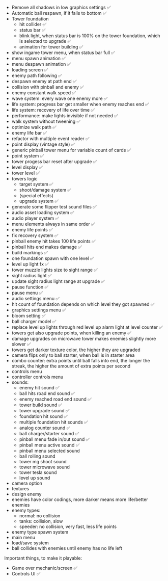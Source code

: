 - Remove all shadows in low graphics settings ✅
- Automatic ball respawn, if it falls to bottom ✅
- Tower foundation
  - hit collider ✅
  - status bar ✅
  - blink light, when status bar is 100% on the tower foundation, which is selected to upgrade ✅
  - animation for tower building ✅
- show ingame tower menu, when status bar full ✅
- menu spawn animation ✅
- menu despawn animation ✅
- loading screen ✅
- enemy path following ✅
- despawn enemy at path end ✅
- collision with pinball and enemy ✅
- enemy constant walk speed ✅
- wave system: every wave one enemy more ✅
- life system: progress bar get smaller when enemy reaches end ✅
- life system: recovery of life over time ✅
- performance: make lights invisible if not needed ✅
- walk system without tweening ✅
- optimize walk path ✅
- enemy life bar ✅
- refactor with multiple event reader ✅
- point display (vintage style) ✅
- generic pinball tower menu for variable count of cards ✅
- point system ✅
- tower progess bar reset after upgrade ✅
- level display ✅
- tower level ✅
- towers logic
  - target system ✅
  - shoot/damage system ✅
  - (special effects)
  - upgrade system ✅
- generate some flipper test sound files ✅
- audio asset loading system ✅
- audio player system ✅
- menu elements always in same order ✅
- enemy life points ✅
- fix recovery system ✅
- pinball enemy hit takes 100 life points ✅
- pinball hits end makes damage ✅
- build markings ✅
- one foundation spawn with one level ✅
- level up light fx ✅
- tower muzzle lights size to sight range ✅
- sight radius light ✅
- update sight radius light range at upgrade ✅
- pause function ✅
- pause menu ✅
- audio settings menu ✅
- hit count of foundation depends on which level they got spawned ✅
- graphics settings menu ✅
- bloom setting ✅
- ball charger model ✅
- replace level up lights through red level up alarm light at level counter ✅
- towers get also upgrade points, when killing an enemy ✅
- damage upgrades on microwave tower makes enemies slightly more slower ✅
- towers get darker texture color, the higher they are upgraded
- camera flips only to ball starter, when ball is in starter area
- combo counter: extra points until ball falls into end, the longer the streak, the higher the amount of extra points per second
- controls menu
- controller controls menu
- sounds:
  - enemy hit sound ✅
  - ball hits road end sound ✅
  - enemy reached road end sound ✅
  - tower build sound ✅
  - tower upgrade sound ✅
  - foundation hit sound ✅
  - multiple foundation hit sounds ✅
  - analog counter sound ✅
  - ball charger/starter sound ✅
  - pinball menu fade in/out sound ✅
  - pinball menu active sound ✅
  - pinball menu selected sound
  - ball rolling sound
  - tower mg shoot sound
  - tower microwave sound
  - tower tesla sound
  - level up sound
- camera option
- textures
- design enemy
- enemies have color codings, more darker means more life/better enemies
- enemy types:
  - normal: no collision
  - tanks: collision, slow
  - speeder: no collision, very fast, less life points
- enemy type spawn system
- main menu
- load/save system
- ball collides with enemies until enemy has no life left

Important things, to make it playable:

- Game over mechanic/screen ✅
- Controls UI ✅
